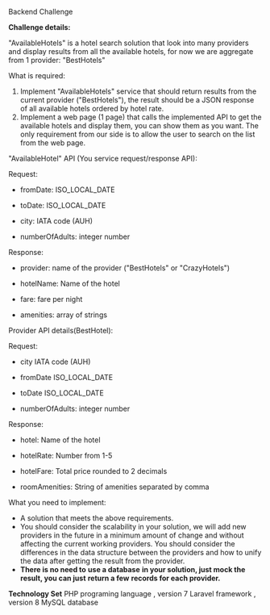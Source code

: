 Backend Challenge

**Challenge details:**

&quot;AvailableHotels&quot; is a hotel search solution that look into many providers and display results from all the available hotels, for now we are aggregate from 1 provider: &quot;BestHotels&quot;

What is required:

1. Implement &quot;AvailableHotels&quot; service that should return results from the current provider (&quot;BestHotels&quot;), the result should be a JSON response of all available hotels ordered by hotel rate.
2. Implement a web page (1 page) that calls the implemented API to get the available hotels and display them, you can show them as you want. The only requirement from our side is to allow the user to search on the list from the web page.

&quot;AvailableHotel&quot; API (You service request/response API):

Request:

- fromDate: ISO\_LOCAL\_DATE

- toDate: ISO\_LOCAL\_DATE

- city: IATA code (AUH)

- numberOfAdults: integer number

Response:

- provider: name of the provider (&quot;BestHotels&quot; or &quot;CrazyHotels&quot;)

- hotelName: Name of the hotel

- fare: fare per night

- amenities: array of strings

Provider API details(BestHotel):

Request:

- city IATA code (AUH)

- fromDate ISO\_LOCAL\_DATE

- toDate ISO\_LOCAL\_DATE

- numberOfAdults: integer number

Response:

- hotel: Name of the hotel

- hotelRate: Number from 1-5

- hotelFare: Total price rounded to 2 decimals

- roomAmenities: String of amenities separated by comma

What you need to implement:

- A solution that meets the above requirements.
- You should consider the scalability in your solution, we will add new providers in the future in a minimum amount of change and without affecting the current working providers. You should consider the differences in the data structure between the providers and how to unify the data after getting the result from the provider.
- **There is no need to**  **use a database**  **in your solution, just mock the result, you can just**  **return a few**  **records for each provider.**


**Technology Set**
PHP programing language , version 7
Laravel framework , version 8
MySQL database
